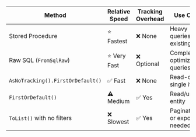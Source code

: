 | Method                            | Relative Speed | Tracking Overhead | Use Case                     |
| --------------------------------- | -------------- | ----------------- | ---------------------------- |
| Stored Procedure                  | ⭐️ Fastest     | ❌ None            | Heavy queries, existing SPs  |
| Raw SQL (`FromSqlRaw`)            | ⭐️ Very Fast   | ❌ Optional        | Complex or optimized queries |
| `AsNoTracking().FirstOrDefault()` | ✅ Fast         | ❌ None            | Read-only, single item       |
| `FirstOrDefault()`                | ⚠️ Medium      | ✅ Yes             | Read/update entity           |
| `ToList()` with no filters        | ❌ Slowest      | ✅ Yes             | Pagination or export needed  |
